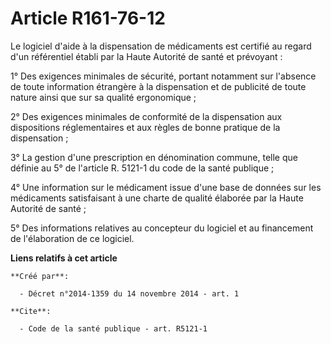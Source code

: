 # Article R161-76-12

Le logiciel d'aide à la dispensation de médicaments est certifié au regard d'un référentiel établi par la Haute Autorité de
santé et prévoyant : 

1° Des exigences minimales de sécurité, portant notamment sur l'absence de toute information étrangère à la dispensation et
de publicité de toute nature ainsi que sur sa qualité ergonomique ; 

2° Des exigences minimales de conformité de la dispensation aux dispositions réglementaires et aux règles de bonne pratique
de la dispensation ; 

3° La gestion d'une prescription en dénomination commune, telle que définie au 5° de l'article R. 5121-1 du code de la santé
publique ; 

4° Une information sur le médicament issue d'une base de données sur les médicaments satisfaisant à une charte de qualité
élaborée par la Haute Autorité de santé ; 

5° Des informations relatives au concepteur du logiciel et au financement de l'élaboration de ce logiciel.

**Liens relatifs à cet article**

	**Créé par**:

	  - Décret n°2014-1359 du 14 novembre 2014 - art. 1

	**Cite**:

	  - Code de la santé publique - art. R5121-1
